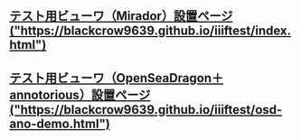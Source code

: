 <!COCTYPE>
<html>
<head>
  <meta charset="UTF-8">
  <title>test repo READ ME</title>
</head>
<body>
  <h2>
    <a href="https://blackcrow9639.github.io/iiiftest/index.html"> テスト用ビューワ（Mirador）設置ページ ("https://blackcrow9639.github.io/iiiftest/index.html") </a>
  </h2>
    <h2>
    <a href="https://blackcrow9639.github.io/iiiftest/osd-ano-demo.html"> テスト用ビューワ（OpenSeaDragon＋annotorious）設置ページ ("https://blackcrow9639.github.io/iiiftest/osd-ano-demo.html") </a>
  </h2>  
</body>
</html>
